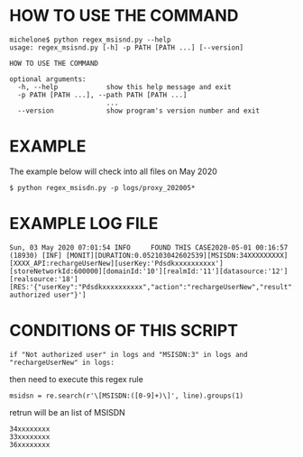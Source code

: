 # HOW TO USE THE COMMAND

```
michelone$ python regex_msisnd.py --help
usage: regex_msisnd.py [-h] -p PATH [PATH ...] [--version]

HOW TO USE THE COMMAND

optional arguments:
  -h, --help            show this help message and exit
  -p PATH [PATH ...], --path PATH [PATH ...]
                        ...
  --version             show program's version number and exit

```

# EXAMPLE
The example below will check into all files on May 2020

```
$ python regex_msisdn.py -p logs/proxy_202005* 

```
# EXAMPLE LOG FILE
```
Sun, 03 May 2020 07:01:54 INFO     FOUND THIS CASE2020-05-01 00:16:57 (18930) [INF] [MONIT][DURATION:0.052103042602539][MSISDN:34XXXXXXXXX][XXXX_API:rechargeUserNew][userKey:'Pdsdkxxxxxxxxxx'][storeNetworkId:600000][domainId:'10'][realmId:'11'][datasource:'12'][realsource:'18'][RES:'{"userKey":"Pdsdkxxxxxxxxxx","action":"rechargeUserNew","result":"-1","message":"Not authorized user"}']

```

# CONDITIONS OF THIS SCRIPT

```
if "Not authorized user" in logs and "MSISDN:3" in logs and "rechargeUserNew" in logs:
```
then need to execute this regex rule
```
msidsn = re.search(r'\[MSISDN:([0-9]+)\]', line).groups(1)
```
retrun will be an list of MSISDN
```
34xxxxxxxx
33xxxxxxxx
36xxxxxxxx
```
